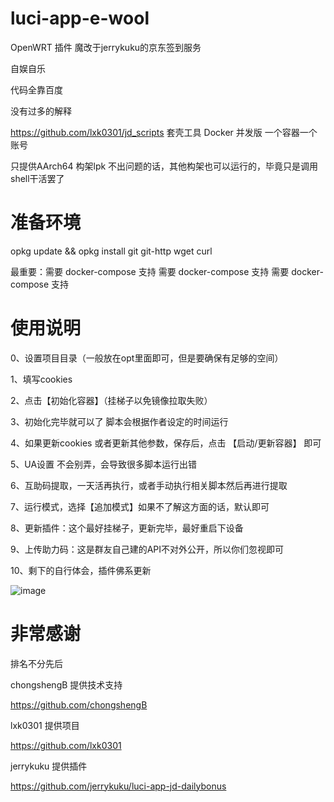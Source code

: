 # luci-app-e-wool

OpenWRT 插件 魔改于jerrykuku的京东签到服务

自娱自乐

代码全靠百度

没有过多的解释

https://github.com/lxk0301/jd_scripts  套壳工具 Docker 并发版 一个容器一个账号

只提供AArch64 构架lpk 不出问题的话，其他构架也可以运行的，毕竟只是调用shell干活罢了

# 准备环境

opkg update && opkg install git git-http wget curl

最重要：需要 docker-compose 支持 需要 docker-compose 支持 需要 docker-compose 支持

# 使用说明

0、设置项目目录（一般放在opt里面即可，但是要确保有足够的空间）

1、填写cookies

2、点击【初始化容器】（挂梯子以免镜像拉取失败）

3、初始化完毕就可以了 脚本会根据作者设定的时间运行

4、如果更新cookies 或者更新其他参数，保存后，点击 【启动/更新容器】 即可

5、UA设置 不会别弄，会导致很多脚本运行出错

6、互助码提取，一天活再执行，或者手动执行相关脚本然后再进行提取

7、运行模式，选择【追加模式】如果不了解这方面的话，默认即可

8、更新插件：这个最好挂梯子，更新完毕，最好重启下设备

9、上传助力码：这是群友自己建的API不对外公开，所以你们忽视即可

10、剩下的自行体会，插件佛系更新
 
![image](https://github.com/XiaYi1002/luci-app-e-wool/blob/master/img/main.png)

# 非常感谢

排名不分先后

chongshengB 提供技术支持

https://github.com/chongshengB

lxk0301 提供项目

https://github.com/lxk0301

jerrykuku 提供插件

https://github.com/jerrykuku/luci-app-jd-dailybonus



